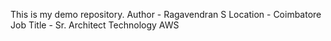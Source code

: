 This is my demo repository.
Author - Ragavendran S
Location - Coimbatore
Job Title - Sr. Architect Technology AWS
